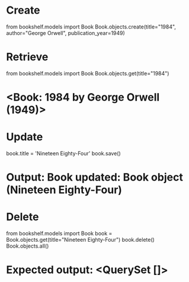 # Create
from bookshelf.models import Book
Book.objects.create(title="1984", author="George Orwell", publication_year=1949)


# Retrieve
from bookshelf.models import Book
Book.objects.get(title="1984")
# <Book: 1984 by George Orwell (1949)>


# Update
book.title = 'Nineteen Eighty-Four'
book.save()
# Output: Book updated: Book object (Nineteen Eighty-Four)

# Delete
from bookshelf.models import Book
book = Book.objects.get(title="Nineteen Eighty-Four")
book.delete()
Book.objects.all()
# Expected output: <QuerySet []>
